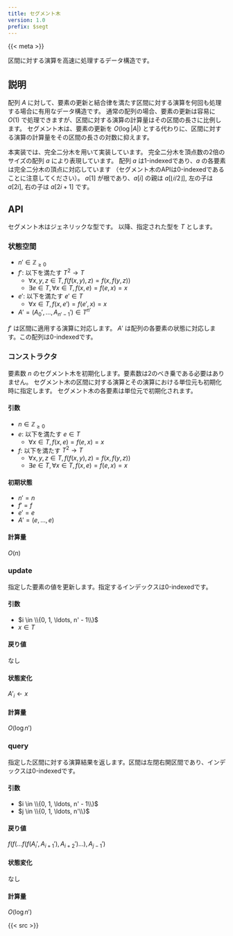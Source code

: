 ```yaml
---
title: セグメント木
version: 1.0
prefix: $segt
---
```


{{< meta >}}

区間に対する演算を高速に処理するデータ構造です。

## 説明
配列 $A$ に対して、要素の更新と結合律を満たす区間に対する演算を何回も処理する場合に有用なデータ構造です。
通常の配列の場合、要素の更新は容易に $O(1)$ で処理できますが、区間に対する演算の計算量はその区間の長さに比例します。
セグメント木は、要素の更新を $O(\log |A|)$ とする代わりに、区間に対する演算の計算量をその区間の長さの対数に抑えます。

本実装では、完全二分木を用いて実装しています。
完全二分木を頂点数の2倍のサイズの配列 $a$ により表現しています。
配列 $a$ は1-indexedであり、$a$ の各要素は完全二分木の頂点に対応しています
（セグメント木のAPIは0-indexedであることに注意してください）。
$a[1]$ が根であり、$a[i]$ の親は $a[\lfloor i / 2 \rfloor]$, 左の子は $a[2i]$, 右の子は $a[2i + 1]$ です。

## API
セグメント木はジェネリックな型です。
以降、指定された型を $T$ とします。

### 状態空間
- $n' \in \mathbb{Z}_{\geq 0}$
- $f'$: 以下を満たす $T^2 \rightarrow T$
  - $\forall x, y, z \in T, f(f(x, y), z) = f(x, f(y, z))$
  - $\exists e \in T, \forall x \in T, f(x, e) = f(e, x) = x$
- $e'$: 以下を満たす $e' \in T$
  - $\forall x \in T, f(x, e') = f(e', x) = x$
- $A' = (A_{0}', \ldots, A_{n' - 1}') \in T^{n'}$

$f'$ は区間に適用する演算に対応します。
$A'$ は配列の各要素の状態に対応します。この配列は0-indexedです。

### コンストラクタ
要素数 $n$ のセグメント木を初期化します。要素数は2のべき乗である必要はありません。
セグメント木の区間に対する演算とその演算における単位元も初期化時に指定します。
セグメント木の各要素は単位元で初期化されます。

#### 引数
- $n \in \mathbb{Z}_{\geq 0}$
- $e$: 以下を満たす $e \in T$
  - $\forall x \in T, f(x, e) = f(e, x) = x$
- $f$: 以下を満たす $T^2 \rightarrow T$
  - $\forall x, y, z \in T, f(f(x, y), z) = f(x, f(y, z))$
  - $\exists e \in T, \forall x \in T, f(x, e) = f(e, x) = x$

#### 初期状態
- $n' = n$
- $f' = f$
- $e' = e$
- $A' = (e, \ldots, e)$

#### 計算量
$O(n)$

### update
指定した要素の値を更新します。指定するインデックスは0-indexedです。

#### 引数
- $i \in \\{0, 1, \ldots, n' - 1\\}$
- $x \in T$

#### 戻り値
なし

#### 状態変化
$A'_{i} \leftarrow x$

#### 計算量
$O(\log{n'})$

### query
指定した区間に対する演算結果を返します。区間は左閉右開区間であり、インデックスは0-indexedです。

#### 引数
- $i \in \\{0, 1, \ldots, n' - 1\\}$
- $j \in \\{0, 1, \ldots, n'\\}$

#### 戻り値
$f(f( \ldots f(f(A_{i}', A_{i + 1}'), A_{i + 2}') \ldots), A_{j - 1}')$

#### 状態変化
なし

#### 計算量
$O(\log{n'})$

{{< src >}}
